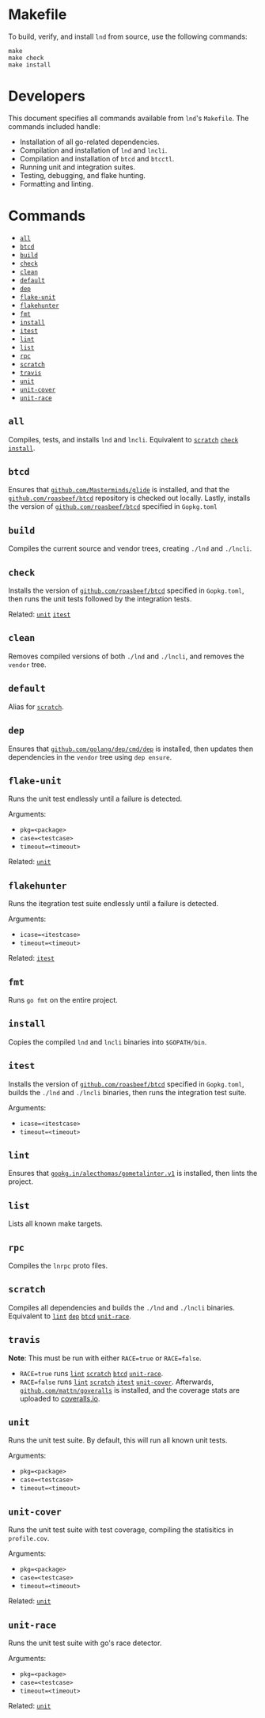 Makefile
========

To build, verify, and install `lnd` from source, use the following
commands:
```
make
make check
make install
```

Developers
==========

This document specifies all commands available from `lnd`'s `Makefile`.
The commands included handle:
- Installation of all go-related dependencies.
- Compilation and installation of `lnd` and `lncli`.
- Compilation and installation of `btcd` and `btcctl`.
- Running unit and integration suites.
- Testing, debugging, and flake hunting.
- Formatting and linting.

Commands
========

- [`all`](#scratch)
- [`btcd`](#btcd)
- [`build`](#build)
- [`check`](#check)
- [`clean`](#clean)
- [`default`](#default)
- [`dep`](#dep)
- [`flake-unit`](#flake-unit)
- [`flakehunter`](#flakehunter)
- [`fmt`](#fmt)
- [`install`](#install)
- [`itest`](#itest)
- [`lint`](#lint)
- [`list`](#list)
- [`rpc`](#rpc)
- [`scratch`](#scratch)
- [`travis`](#travis)
- [`unit`](#unit)
- [`unit-cover`](#unit-cover)
- [`unit-race`](#unit-race)

`all`
-----
Compiles, tests, and installs `lnd` and `lncli`. Equivalent to 
[`scratch`](#scratch) [`check`](#check) [`install`](#install).

`btcd`
------
Ensures that [`github.com/Masterminds/glide`][glide] is installed, and
that the [`github.com/roasbeef/btcd`][btcd] repository is checked out
locally. Lastly, installs the version of 
[`github.com/roasbeef/btcd`][btcd] specified in `Gopkg.toml`

`build`
-------
Compiles the current source and vendor trees, creating `./lnd` and
`./lncli`.

`check`
-------
Installs the version of [`github.com/roasbeef/btcd`][btcd] specified
in `Gopkg.toml`, then runs the unit tests followed by the integration
tests.

Related: [`unit`](#unit) [`itest`](#itest)

`clean`
-------
Removes compiled versions of both `./lnd` and `./lncli`, and removes the
`vendor` tree.

`default`
---------
Alias for [`scratch`](#scratch).

`dep`
------
Ensures that [`github.com/golang/dep/cmd/dep`][dep] is installed, then
updates then dependencies in the `vendor` tree using `dep ensure`.

`flake-unit`
------------
Runs the unit test endlessly until a failure is detected.

Arguments:
- `pkg=<package>` 
- `case=<testcase>`
- `timeout=<timeout>`

Related: [`unit`](#unit)

`flakehunter`
-------------
Runs the itegration test suite endlessly until a failure is detected.

Arguments:
- `icase=<itestcase>`
- `timeout=<timeout>`

Related: [`itest`](#itest)

`fmt`
-----
Runs `go fmt` on the entire project. 

`install`
---------
Copies the compiled `lnd` and `lncli` binaries into `$GOPATH/bin`.

`itest`
-------
Installs the version of [`github.com/roasbeef/btcd`][btcd] specified in
`Gopkg.toml`, builds the `./lnd` and `./lncli` binaries, then runs the
integration test suite.

Arguments:
- `icase=<itestcase>`
- `timeout=<timeout>`

`lint`
------
Ensures that [`gopkg.in/alecthomas/gometalinter.v1`][gometalinter] is
installed, then lints the project.

`list`
------
Lists all known make targets.

`rpc`
-----
Compiles the `lnrpc` proto files.

`scratch`
---------
Compiles all dependencies and builds the `./lnd` and `./lncli` binaries.
Equivalent to [`lint`](#lint) [`dep`](#dep) [`btcd`](#btcd)
[`unit-race`](#unit-race).

`travis`
--------
**Note**: This must be run with either `RACE=true` or `RACE=false`.
- `RACE=true` runs [`lint`](#lint) [`scratch`](#scratch) [`btcd`](#btcd)
  [`unit-race`](#unit-race).
- `RACE=false` runs [`lint`](#lint) [`scratch`](#scratch) [`itest`](#itest) 
  [`unit-cover`](#unit-cover). Afterwards,
  [`github.com/mattn/goveralls`][goveralls] is installed, and the coverage stats
  are uploaded to [coveralls.io](https://coveralls.io).

`unit`
------
Runs the unit test suite. By default, this will run all known unit tests.

Arguments:
- `pkg=<package>` 
- `case=<testcase>`
- `timeout=<timeout>`

`unit-cover`
------------
Runs the unit test suite with test coverage, compiling the statisitics in
`profile.cov`.

Arguments:
- `pkg=<package>` 
- `case=<testcase>`
- `timeout=<timeout>`

Related: [`unit`](#unit)

`unit-race`
-----------
Runs the unit test suite with go's race detector.

Arguments:
- `pkg=<package>` 
- `case=<testcase>`
- `timeout=<timeout>`

Related: [`unit`](#unit)

[btcd]: https://github.com/roasbeef/btcd (github.com/roasbeef/btcd")
[glide]: https://github.com/Masterminds/glide (github.com/Masterminds/glide)
[gometalinter]: https://gopkg.in/alecthomas/gometalinter.v1 (gopkg.in/alecthomas/gometalinter.v1)
[dep]: https://github.com/golang/dep/cmd/dep (github.com/golang/dep/cmd/dep)
[goveralls]: https://github.com/mattn/goveralls (github.com/mattn/goveralls)
